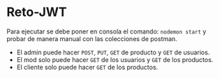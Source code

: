 # Reto-JWT
Para ejecutar se debe poner en consola el comando: `nodemon start` y probar de manera manual con las colecciones de postman.
* El admin puede hacer `POST`, `PUT`, `GET` de producto y `GET` de usuarios.
* El mod solo puede hacer `GET` de los usuarios y `GET` de los productos.
* El cliente solo puede hacer `GET` de los productos.
